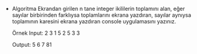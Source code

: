 * Algoritma
Ekrandan girilen n tane integer ikililerin toplamını alan, eğer sayılar birbirinden farklıysa toplamlarını ekrana yazdıran, sayılar aynıysa toplamının karesini ekrana yazdıran console uygulamasını yazınız.

  Örnek Input: 2 3 1 5 2 5 3 3

  Output: 5 6 7 81
